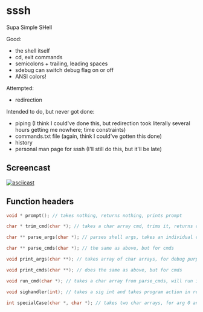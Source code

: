# sssh
Supa Simple SHell

Good:

* the shell itself
* cd, exit commands
* semicolons + trailing, leading spaces
* sdebug can switch debug flag on or off
* ANSI colors!

Attempted:
* redirection

Intended to do, but never got done:
* piping (I think I could've done this, but redirection took literally several hours getting me nowhere; time constraints)
* commands.txt file (again, think I could've gotten this done)
* history
* personal man page for sssh (I'll still do this, but it'll be late)

## Screencast

[![asciicast](https://asciinema.org/a/UZFHOxkAxdQ7VLwXhtkf35xRE.png)](https://asciinema.org/a/UZFHOxkAxdQ7VLwXhtkf35xRE)

## Function headers

```C
void * prompt(); // takes nothing, returns nothing, prints prompt

char * trim_cmd(char *); // takes a char array cmd, trims it, returns char array

char ** parse_args(char *); // parses shell args, takes an individual command, and returns an array of char arrays

char ** parse_cmds(char *); // the same as above, but for cmds

void print_args(char **); // takes array of char arrays, for debug purposes, returns nothing

void print_cmds(char **); // does the same as above, but for cmds

void run_cmd(char *); // takes a char array from parse_cmds, will run it as follows, returns nothing

void sighandler(int); // takes a sig int and takes program action in response, returns nothing

int specialCase(char *, char *); // takes two char arrays, for arg 0 and arg 1, and determines if there is a special case for the commands, returns an int for the status based off this

```
